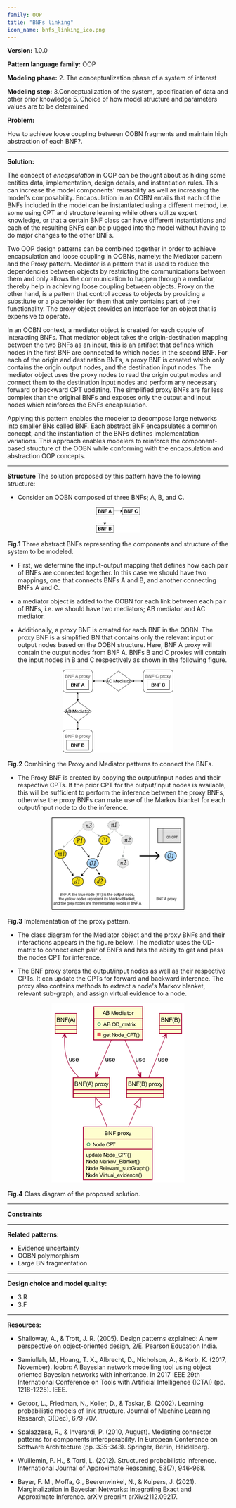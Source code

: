 ```yaml
---
family: OOP
title: "BNFs linking"
icon_name: bnfs_linking_ico.png
---
```


**Version:** 1.0.0

**Pattern language family:** OOP

**Modeling phase:**
    2. The conceptualization phase of a system of interest

**Modeling step:**
    3.Conceptualization of the system, specification of data and other prior knowledge
    5. Choice of how model structure and parameters values are to be determined

**Problem:**

How to achieve loose coupling between OOBN fragments and maintain high abstraction of each BNF?.

***

**Solution:**

The concept of *encapsulation* in OOP can be thought about as hiding
some entities data, implementation, design details, and instantiation
rules. This can increase the model components' reusability as well as
increasing the model's composability. Encapsulation in an OOBN entails
that each of the BNFs included in the model can be instantiated using a
different method, i.e. some using CPT and structure learning while
others utilize expert knowledge, or that a certain BNF class can have
different instantiations and each of the resulting BNFs can be plugged
into the model without having to do major changes to the other BNFs.

Two OOP design patterns can be combined together in order to achieve
encapsulation and loose coupling in OOBNs, namely: the Mediator pattern
and the Proxy pattern. Mediator is a pattern that is used to reduce the
dependencies between objects by restricting the communications between
them and only allows the communication to happen through a mediator,
thereby help in achieving loose coupling between objects. Proxy on the
other hand, is a pattern that control access to objects by providing a
substitute or a placeholder for them that only contains part of their
functionality. The proxy object provides an interface for an object that
is expensive to operate.

In an OOBN context, a mediator object is created for each couple of
interacting BNFs. That mediator object takes the origin-destination
mapping between the two BNFs as an input, this is an artifact that
defines which nodes in the first BNF are connected to which nodes in the
second BNF. For each of the origin and destination BNFs, a proxy BNF is
created which only contains the origin output nodes, and the destination
input nodes. The mediator object uses the proxy nodes to read the origin
output nodes and connect them to the destination input nodes and perform
any necessary forward or backward CPT updating. The simplified proxy
BNFs are far less complex than the original BNFs and exposes only the
output and input nodes which reinforces the BNFs encapsulation.

Applying this pattern enables the modeler to decompose large networks
into smaller BNs called BNF. Each abstract BNF encapsulates a common
concept, and the instantiation of the BNFs defines implementation
variations. This approach enables modelers to reinforce the
component-based structure of the OOBN while conforming with the
encapsulation and abstraction OOP concepts.

***

**Structure**
The solution proposed by this pattern have the following structure:

- Consider an OOBN composed of three BNFs; A, B, and C.

<p align= "center">
<img src="./images/3bnfs.png" style="width:20%">
</p>
<b>Fig.1</b> Three abstract BNFs representing the components and structure of the system to be modeled.

- First, we determine the input-output mapping that defines how each
    pair of BNFs are connected together. In this case we should have two
    mappings, one that connects BNFs A and B, and another connecting
    BNFs A and C.

- a mediator object is added to the OOBN for each link between each
    pair of BNFs, i.e. we should have two mediators; AB mediator and AC
    mediator.

- Additionally, a proxy BNF is created for each BNF in the OOBN. The
    proxy BNF is a simplified BN that contains only the relevant input
    or output nodes based on the OOBN structure. Here, BNF A proxy will
    contain the output nodes from BNF A. BNFs B and C proxies will
    contain the input nodes in B and C respectively as shown in the
    following figure.

<p align= "center">
<img src="./images/med_proxy.png" style="width:50%">
</p>
<b>Fig.2</b> Combining the Proxy and Mediator patterns to connect the BNFs.

- The Proxy BNF is created by copying the output/input nodes and their
    respective CPTs. If the prior CPT for the output/input nodes is
    available, this will be sufficient to perform the inference between
    the proxy BNFs, otherwise the proxy BNFs can make use of the Markov
    blanket for each output/input node to do the inference.

<p align= "center">
<img src="./images/proxyO1.png" style="width:60%">
</p>
<b>Fig.3</b> Implementation of the proxy pattern.

- The class diagram for the Mediator object and the proxy BNFs and
    their interactions appears in the figure below. The mediator uses
    the OD-matrix to connect each pair of BNFs and has the ability to
    get and pass the nodes CPT for inference.

- The BNF proxy stores the output/input nodes as well as their
    respective CPTs. It can update the CPTs for forward and backward
    inference. The proxy also contains methods to extract a node's
    Markov blanket, relevant sub-graph, and assign virtual evidence to a
    node.

<p align= "center">
<img src="./images/m_proxy.png" style="width:60%">
</p>
<b>Fig.4</b> Class diagram of the proposed solution.

***

**Constraints**

***

**Related patterns:**

- Evidence uncertainty
- OOBN polymorphism
- Large BN fragmentation

***

**Design choice and model quality:**

- 3.R
- 3.F

***

**Resources:**

- Shalloway, A., & Trott, J. R. (2005). Design patterns explained: A new perspective on object-oriented design, 2/E. Pearson Education India.

- Samiullah, M., Hoang, T. X., Albrecht, D., Nicholson, A., & Korb, K. (2017, November). Ioobn: A Bayesian network modelling tool using object oriented Bayesian networks with inheritance. In 2017 IEEE 29th International Conference on Tools with Artificial Intelligence (ICTAI) (pp. 1218-1225). IEEE.

- Getoor, L., Friedman, N., Koller, D., & Taskar, B. (2002). Learning probabilistic models of link structure. Journal of Machine Learning Research, 3(Dec), 679-707.

- Spalazzese, R., & Inverardi, P. (2010, August). Mediating connector patterns for components interoperability. In European Conference on Software Architecture (pp. 335-343). Springer, Berlin, Heidelberg.

- Wuillemin, P. H., & Torti, L. (2012). Structured probabilistic inference. International Journal of Approximate Reasoning, 53(7), 946-968.

- Bayer, F. M., Moffa, G., Beerenwinkel, N., & Kuipers, J. (2021). Marginalization in Bayesian Networks: Integrating Exact and Approximate Inference. arXiv preprint arXiv:2112.09217.

